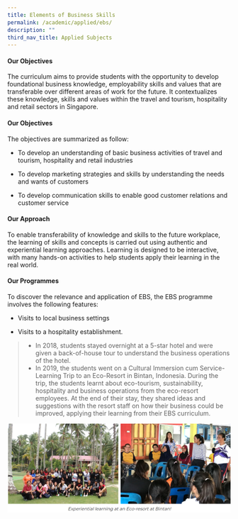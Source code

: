 ```yaml
---
title: Elements of Business Skills
permalink: /academic/applied/ebs/
description: ""
third_nav_title: Applied Subjects
---
```



#### **Our Objectives**


The curriculum aims to provide students with the opportunity to develop foundational business knowledge, employability skills and values that are transferable over different areas of work for the future. It contextualizes these knowledge, skills and values within the travel and tourism, hospitality and retail sectors in Singapore.  

  

#### **Our Objectives**


The objectives are summarized as follow:

*   To develop an understanding of basic business activities of travel and tourism, hospitality and retail industries  
    
*   To develop marketing strategies and skills by understanding the needs and wants of customers  
    
*   To develop communication skills to enable good customer relations and customer service  
    

#### **Our Approach**


To enable transferability of knowledge and skills to the future workplace, the learning of skills and concepts is carried out using authentic and experiential learning approaches. Learning is designed to be interactive, with many hands-on activities to help students apply their learning in the real world.  

#### **Our Programmes**


To discover the relevance and application of EBS, the EBS programme involves the following features:  

  

*   Visits to local business settings

*   Visits to a hospitality establishment.

>*   In 2018, students stayed overnight at a 5-star hotel and were given a back-of-house tour to understand the business operations of the hotel.
>*   In 2019, the students went on a Cultural Immersion cum Service-Learning Trip to an Eco-Resort in Bintan, Indonesia. During the trip, the students learnt about eco-tourism, sustainability, hospitality and business operations from the eco-resort employees. At the end of their stay, they shared ideas and suggestions with the resort staff on how their business could be improved, applying their learning from their EBS curriculum.

![](/images/Curriculum/Elements%20of%20Business%20Skills/E1.png)